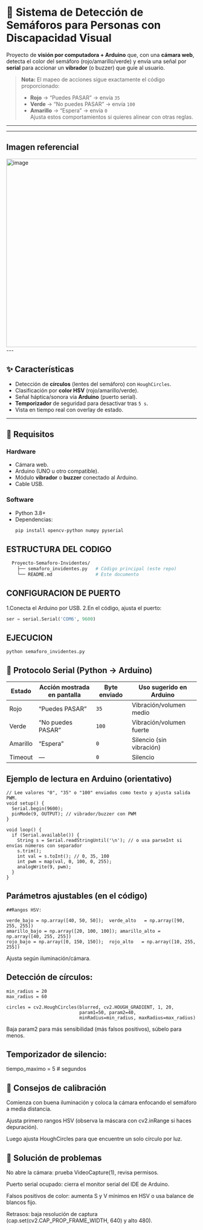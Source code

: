 
# 🚦 Sistema de Detección de Semáforos para Personas con Discapacidad Visual

Proyecto de **visión por computadora + Arduino** que, con una **cámara web**, detecta el color del semáforo (rojo/amarillo/verde) y envía una señal por **serial** para accionar un **vibrador** (o buzzer) que guíe al usuario.

> **Nota:** El mapeo de acciones sigue exactamente el código proporcionado:
> - **Rojo** → “Puedes PASAR” → envía `35`
> - **Verde** → “No puedes PASAR” → envía `100`
> - **Amarillo** → “Espera” → envía `0`  
> Ajusta estos comportamientos si quieres alinear con otras reglas.

---
--- 
## Imagen referencial
<img width="886" height="498" alt="image" src="https://github.com/user-attachments/assets/55a9f20a-b6f6-41eb-86d9-f2c177c6bcc2" />
---

## ✨ Características
- Detección de **círculos** (lentes del semáforo) con `HoughCircles`.
- Clasificación por **color HSV** (rojo/amarillo/verde).
- Señal háptica/sonora vía **Arduino** (puerto serial).
- **Temporizador** de seguridad para desactivar tras `5 s`.
- Vista en tiempo real con overlay de estado.

---

## 🧰 Requisitos

### Hardware
- Cámara web.
- Arduino (UNO u otro compatible).
- Módulo **vibrador** o **buzzer** conectado al Arduino.
- Cable USB.

### Software
- Python 3.8+
- Dependencias:
  ```bash
  pip install opencv-python numpy pyserial
## ESTRUCTURA DEL CODIGO
```bash
  Proyecto-Semaforo-Invidentes/
    ├── semaforo_invidentes.py   # Código principal (este repo)
    └── README.md                # Este documento
```

## CONFIGURACION DE PUERTO
1.Conecta el Arduino por USB.
2.En el código, ajusta el puerto:
```python
ser = serial.Serial('COM6', 9600)
```
## EJECUCION
```
python semaforo_invidentes.py
```

## 🔌 Protocolo Serial (Python → Arduino)
| Estado   | Acción mostrada en pantalla | Byte enviado | Uso sugerido en Arduino  |
| -------- | --------------------------- | ------------ | ------------------------ |
| Rojo     | “Puedes PASAR”              | `35`         | Vibración/volumen medio  |
| Verde    | “No puedes PASAR”           | `100`        | Vibración/volumen fuerte |
| Amarillo | “Espera”                    | `0`          | Silencio (sin vibración) |
| Timeout  | —                           | `0`          | Silencio                 |

## Ejemplo de lectura en Arduino (orientativo)
```
// Lee valores "0", "35" o "100" enviados como texto y ajusta salida PWM.
void setup() {
  Serial.begin(9600);
  pinMode(9, OUTPUT); // vibrador/buzzer con PWM
}

void loop() {
  if (Serial.available()) {
    String s = Serial.readStringUntil('\n'); // o usa parseInt si envías números con separador
    s.trim();
    int val = s.toInt(); // 0, 35, 100
    int pwm = map(val, 0, 100, 0, 255);
    analogWrite(9, pwm);
  }
}
```
## Parámetros ajustables (en el código)
```
##Rangos HSV:

verde_bajo = np.array([40, 50, 50]);  verde_alto   = np.array([90, 255, 255])
amarillo_bajo = np.array([20, 100, 100]); amarillo_alto = np.array([40, 255, 255])
rojo_bajo = np.array([0, 150, 150]);  rojo_alto   = np.array([10, 255, 255])
```
Ajusta según iluminación/cámara.

## Detección de círculos:
```
min_radius = 20
max_radius = 60

circles = cv2.HoughCircles(blurred, cv2.HOUGH_GRADIENT, 1, 20,
                           param1=50, param2=40,
                           minRadius=min_radius, maxRadius=max_radius)
```

Baja param2 para más sensibilidad (más falsos positivos), súbelo para menos.

## Temporizador de silencio:

tiempo_maximo = 5  # segundos

## 🧪 Consejos de calibración

Comienza con buena iluminación y coloca la cámara enfocando el semáforo a media distancia.

Ajusta primero rangos HSV (observa la máscara con cv2.inRange si haces depuración).

Luego ajusta HoughCircles para que encuentre un solo círculo por luz.

## 🧯 Solución de problemas

No abre la cámara: prueba VideoCapture(1), revisa permisos.

Puerto serial ocupado: cierra el monitor serial del IDE de Arduino.

Falsos positivos de color: aumenta S y V mínimos en HSV o usa balance de blancos fijo.

Retrasos: baja resolución de captura (cap.set(cv2.CAP_PROP_FRAME_WIDTH, 640) y alto 480).
